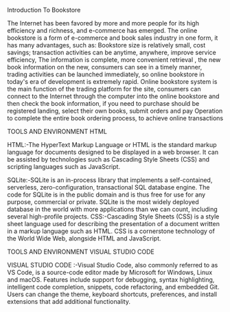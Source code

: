 Introduction To Bookstore

The Internet has been favored by more and more 
people for its high efficiency and richness, and 
e-commerce has emerged. The online bookstore is 
a form of e-commerce and book sales industry in 
one form, it has many advantages, such 
as: Bookstore size is relatively small, cost savings; 
transaction activities can be anytime, anywhere, 
improve service efficiency, The information is 
complete, more convenient retrieval , the new 
book information on the new, consumers can see 
in a timely manner, trading activities can be 
launched immediately, so online bookstore in 
today's era of development is extremely rapid. 
Online bookstore system is the main function of 
the trading platform for the site, consumers can 
connect to the Internet through the computer into 
the online bookstore and then check the 
book information, if you need to purchase should 
be registered landing, select their own books, 
submit orders and pay Operation to complete the 
entire book ordering process, to achieve online 
transactions

TOOLS AND  ENVIRONMENT HTML

HTML:-The HyperText Markup Language or HTML is the 
standard markup language for documents designed to be 
displayed in a web browser. It can be assisted by 
technologies such as Cascading Style 
Sheets (CSS) and scripting languages such 
as JavaScript.


SQLite:-SQLite is an in-process library that 
implements a self-contained, serverless, 
zero-configuration, transactional SQL database 
engine. The code for SQLite is in the public 
domain and is thus free for use for any purpose, 
commercial or private. SQLite is the most widely 
deployed database in the world with more 
applications than we can count, including 
several high-profile projects. 
CSS:-Cascading Style Sheets (CSS) is a style 
sheet language used for describing the 
presentation of a document written in a markup 
language such as HTML. CSS is a cornerstone 
technology of the World Wide Web, alongside 
HTML and JavaScript.

TOOLS AND  ENVIRONMENT VISUAL STUDIO CODE

VISUAL STUDIO CODE :-Visual Studio Code, also 
commonly referred to as VS Code, is a 
source-code editor made by Microsoft for 
Windows, Linux and macOS. Features include 
support for debugging, syntax highlighting, 
intelligent code completion, snippets, code 
refactoring, and embedded Git. Users can 
change the theme, keyboard shortcuts, 
preferences, and install extensions that add 
additional functionality.
